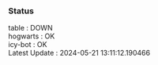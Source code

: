 ### Status


table : DOWN  
hogwarts : OK  
icy-bot : OK  
Latest Update : 2024-05-21 13:11:12.190466
